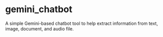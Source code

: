 # gemini_chatbot
A simple Gemini-based chatbot tool to help extract information from text, image, document, and audio file.
